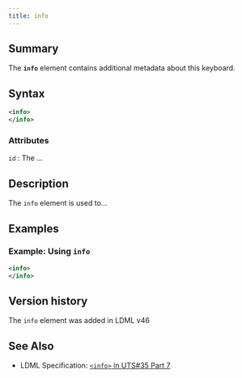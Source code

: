 ```yaml
---
title: info
---
```


## Summary

The **`info`** element contains additional metadata about this keyboard.

## Syntax

```xml
<info>
</info>
```

### Attributes

`id`
:   The …

## Description

The `info` element is used to…

## Examples

### Example: Using `info`

```xml
<info>
</info>
```

## Version history

The `info` element was added in LDML v46

<!-- ## See also

- … -->

## See Also

- LDML Specification: [`<info>` in UTS#35 Part 7][tr35-element-info]

[tr35-element-info]: https://www.unicode.org/reports/tr35/tr35-keyboards.html#element-info

